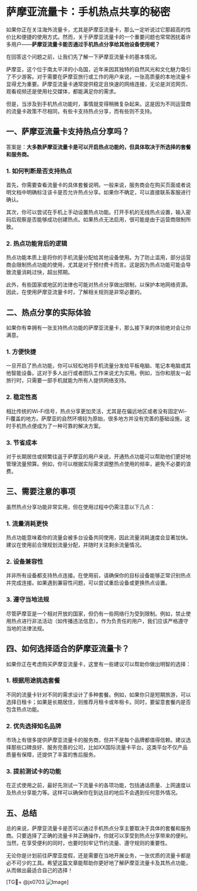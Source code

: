 # 萨摩亚流量卡：手机热点共享的秘密

如果你正在关注海外流量卡，尤其是萨摩亚流量卡，那么一定听说过它那超高的性价比和便捷的使用方式。然而，关于萨摩亚流量卡的一个重要问题也常常困扰着许多用户——**萨摩亚流量卡能否通过手机热点分享给其他设备使用呢？**

在回答这个问题之前，让我们先了解一下萨摩亚流量卡的基本情况。

萨摩亚，这个位于南太平洋的小岛国，近年来因其独特的自然风光和文化魅力吸引了不少游客。对于需要在萨摩亚旅行或工作的用户来说，一张高质量的本地流量卡显得尤为重要。萨摩亚流量卡通常提供稳定且快速的网络连接，无论是浏览网页、观看视频还是使用社交媒体，都能满足你的需求。

但是，当涉及到手机热点功能时，事情就变得稍微复杂起来。这是因为不同运营商的流量卡政策不尽相同，有些卡支持热点分享，而有些则不支持。

## 一、萨摩亚流量卡支持热点分享吗？

答案是：**大多数萨摩亚流量卡是可以开启热点功能的，但具体取决于所选择的套餐和服务商。**

### 1. **如何判断是否支持热点**
首先，你需要查看流量卡的具体套餐说明。一般来说，服务商会在购买页面或者说明文档中明确标注该卡是否允许热点分享。如果你不确定，可以直接联系客服进行确认。

其次，你可以尝试在手机上手动设置热点功能。打开手机的无线热点设置，输入密码后观察是否能够成功创建热点。如果热点无法启用，很可能是由于运营商限制所致。

### 2. **热点功能背后的逻辑**
热点功能本质上是将你的手机流量分配给其他设备使用。为了防止滥用，部分运营商会限制热点功能的使用，尤其是对于预付费卡而言。这是因为热点功能可能会导致流量消耗过快，超出预期。

此外，有些国家或地区的法律也可能对热点分享做出限制，以保护本地网络资源。因此，在使用萨摩亚流量卡时，了解相关规则是非常必要的。

## 二、热点分享的实际体验

如果你有幸拥有一张支持热点功能的萨摩亚流量卡，那么接下来的体验绝对会让你满意。

### 1. **方便快捷**
一旦开启了热点功能，你可以轻松地将手机流量分发给平板电脑、笔记本电脑或其他智能设备。这对于多人出行或者团队工作来说尤为实用。例如，当你和朋友一起旅行时，只需要一部手机就能为所有人提供网络支持。

### 2. **稳定性高**
相比传统的Wi-Fi信号，热点分享更加灵活，尤其是在偏远地区或者没有固定Wi-Fi覆盖的地方。萨摩亚的自然环境较为原始，很多地方并没有完善的基础设施，这时手机热点便成为了一种可靠的解决方案。

### 3. **节省成本**
对于长期居住或频繁往返于萨摩亚的用户来说，开通热点功能可以帮助他们更好地管理流量预算。例如，你可以根据实际需求调整热点使用的频率，避免不必要的浪费。

## 三、需要注意的事项

虽然热点分享功能非常实用，但在使用过程中仍需注意以下几点：

### 1. **流量消耗更快**
热点功能意味着你的流量会被多台设备共同使用，因此流量消耗速度会显著加快。建议在使用前合理规划流量分配，并随时关注剩余流量情况。

### 2. **设备兼容性**
并非所有设备都支持热点连接。在使用前，请确保你的目标设备能够正常识别热点并完成连接。如果遇到兼容性问题，可以尝试重启设备或更换热点设置。

### 3. **遵守当地法规**
尽管萨摩亚是一个相对开放的国家，但仍有一些网络行为受到限制。例如，禁止使用热点进行非法活动（如传播违法信息）。作为负责任的用户，我们应该严格遵守当地的法律法规。

## 四、如何选择适合的萨摩亚流量卡？

如果你正在考虑购买萨摩亚流量卡，这里有一些建议可以帮助你做出明智的选择：

### 1. **根据用途挑选套餐**
不同的流量卡针对不同的需求设计了多种套餐。例如，如果你只是短期旅游，可以选择日租卡；如果是长期居住，则推荐月租卡或年租卡。同时，要留意套餐内是否包含热点功能。

### 2. **优先选择知名品牌**
市场上有很多提供萨摩亚流量卡的服务商，但并不是每个品牌都值得信赖。建议选择那些口碑良好、服务完善的公司，比如XX国际流量卡平台。这类平台不仅产品质量有保障，还提供了丰富的售后服务。

### 3. **提前测试卡的功能**
在正式使用之前，最好先测试一下流量卡的各项功能，包括通话质量、上网速度以及热点分享能力等。这样可以确保你在到达目的地后不会遇到任何意外情况。

## 五、总结

总的来说，萨摩亚流量卡是否可以通过手机热点分享主要取决于具体的套餐和服务商。只要选择了正确的流量卡并正确操作，你就可以享受到热点分享带来的便利。当然，在享受便利的同时，也要时刻牢记节约流量、遵守规则的重要性。

无论你是计划前往萨摩亚度假，还是需要在当地开展业务，一张优质的流量卡都是必不可少的工具。希望这篇文章能帮助你更好地了解萨摩亚流量卡及其热点功能，从而做出最适合自己的选择！

[TG💪+ @jx0703 ![Image](https://github.com/user-attachments/assets/dbca1d08-cadb-493c-b0ec-ad6f7a83f270)]